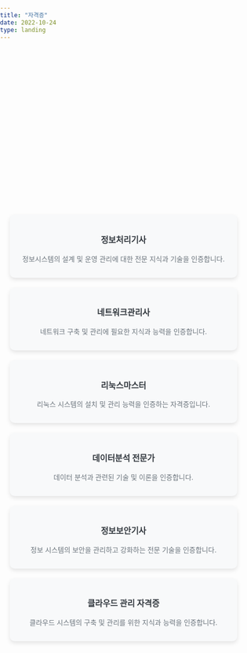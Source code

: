 ```yaml
---
title: "자격증"
date: 2022-10-24
type: landing
---
```


<style>
html, body {
  margin: 0; 
  padding: 0;
  height: 100%; 
}

.header-image {
  background-image: url('https://images.unsplash.com/photo-1450101499163-c8848c66ca85');
  height: 300px; 
  width: 100%; 
  background-size: cover;
  background-position: center;
}

.container {
  max-width: 1200px; 
  margin: 20px auto; 
  padding: 20px; 
  display: grid; 
  grid-template-columns: repeat(auto-fill, minmax(250px, 1fr)); 
  gap: 20px; 
}

.card {
  background-color: #f8f9fa; 
  border-radius: 10px; 
  padding: 15px; 
  box-shadow: 0 4px 8px rgba(0, 0, 0, 0.1); 
  text-align: center; 
}

.card h3 {
  font-size: 1.2em; 
  color: #343a40; 
}

.card p {
  color: #6c757d; 
}
</style>

<div class="header-image"></div>

<div class="container">
  <div class="card">
    <h3>정보처리기사</h3>
    <p>정보시스템의 설계 및 운영 관리에 대한 전문 지식과 기술을 인증합니다.</p>
  </div>
  
  <div class="card">
    <h3>네트워크관리사</h3>
    <p>네트워크 구축 및 관리에 필요한 지식과 능력을 인증합니다.</p>
  </div>
  
  <div class="card">
    <h3>리눅스마스터</h3>
    <p>리눅스 시스템의 설치 및 관리 능력을 인증하는 자격증입니다.</p>
  </div>
  
  <div class="card">
    <h3>데이터분석 전문가</h3>
    <p>데이터 분석과 관련된 기술 및 이론을 인증합니다.</p>
  </div>
  
  <div class="card">
    <h3>정보보안기사</h3>
    <p>정보 시스템의 보안을 관리하고 강화하는 전문 기술을 인증합니다.</p>
  </div>

  <div class="card">
    <h3>클라우드 관리 자격증</h3>
    <p>클라우드 시스템의 구축 및 관리를 위한 지식과 능력을 인증합니다.</p>
  </div>
</div>
